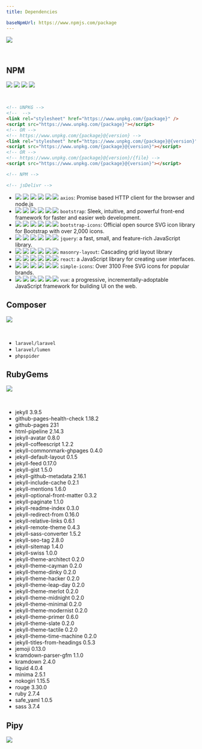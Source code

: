 ```yaml
---
title: Dependencies

baseNpmUrl: https://www.npmjs.com/package
---
```


<div class="d-flex justify-content-around mb-3" style="height: 3rem;">
    <a class="d-inline-flex" href="https://github.com/"><img src="{{site.storageUrl.favicon}}/github.ico"/></a>
</div>

## NPM

<div class="d-flex justify-content-around mb-3" style="height: 3rem;">
    <a class="d-inline-flex" href="https://npmjs.com/"><img src="{{site.storageUrl.favicon}}/npmjs.ico"/></a>
    <a class="d-inline-flex" href="https://jsdelivr.com/"><img src="{{site.storageUrl.favicon}}/jsdelivr.ico"/></a>
    <a class="d-inline-flex" href="https://unpkg.com/"><img src="{{site.storageUrl.favicon}}/unpkg.ico"/></a>
    <a class="d-inline-flex" href="https://cdnjs.com/"><img src="{{site.storageUrl.favicon}}/cdnjs.ico"/></a>
</div>

<!-- UNPKG -->
<!-- <link rel="stylesheet" href="" /> -->
<!-- <script src=""></script> -->

```html
<!-- UNPKG -->
<!--  -->
<link rel="stylesheet" href="https://www.unpkg.com/{package}" />
<script src="https://www.unpkg.com/{package}"></script>
<!-- OR -->
<!-- https://www.unpkg.com/{package}@{version} -->
<link rel="stylesheet" href="https://www.unpkg.com/{package}@{version}" />
<script src="https://www.unpkg.com/{package}@{version}"></script>
<!-- OR -->
<!-- https://www.unpkg.com/{package}@{version}/{file} -->
<script src="https://www.unpkg.com/{package}@{version}"></script>

<!-- NPM -->

<!-- jsDelivr -->

```

<!-- - [![]({{site.storageUrl.favicon}}/github.ico)]({{site.siteUrl.github}}/user/repo)
  [![]({{site.storageUrl.favicon}}/npmjs.ico)]({{site.packageUrl.npm}}/package)
  [![]({{site.storageUrl.favicon}}/jsdelivr.ico)]({{site.packageUrl.jsdelivr}}/package)
  [![]({{site.storageUrl.favicon}}/unpkg.ico)]({{site.packageUrl.unpkg}}/package/)
  [![]({{site.storageUrl.favicon}}/cdnjs.ico)]({{site.packageUrl.cdnjs}}/package/)
  package -->

- [![]({{site.storageUrl.favicon}}/github.ico)]({{site.siteUrl.github}}/axios/axios)
  [![]({{site.storageUrl.favicon}}/npmjs.ico)]({{site.packageUrl.npm}}/axios)
  [![]({{site.storageUrl.favicon}}/jsdelivr.ico)]({{site.packageUrl.jsdelivr}}/axios)
  [![]({{site.storageUrl.favicon}}/unpkg.ico)]({{site.packageUrl.unpkg}}/axios/)
  [![]({{site.storageUrl.favicon}}/cdnjs.ico)]({{site.packageUrl.cdnjs}}/axios/)
  [![](https://axios-http.com/assets/favicon.ico)](https://axios-http.com/)
  `axios`:
    Promise based HTTP client for the browser and node.js
- [![]({{site.storageUrl.favicon}}/github.ico)]({{site.siteUrl.github}}/twbs/bootstrap)
  [![]({{site.storageUrl.favicon}}/npmjs.ico)]({{site.packageUrl.npm}}/bootstrap)
  [![]({{site.storageUrl.favicon}}/jsdelivr.ico)]({{site.packageUrl.jsdelivr}}/bootstrap)
  [![]({{site.storageUrl.favicon}}/unpkg.ico)]({{site.packageUrl.unpkg}}/bootstrap/)
  [![]({{site.storageUrl.favicon}}/cdnjs.ico)]({{site.packageUrl.cdnjs}}/bootstrap/)
  [![](https://www.bootcss.com/assets/favicons/favicon.ico)](https://www.bootcss.com/)
  `bootstrap`:
    Sleek, intuitive, and powerful front-end framework for faster and easier web development.
- [![]({{site.storageUrl.favicon}}/github.ico)]({{site.siteUrl.github}}/twbs/icons)
  [![]({{site.storageUrl.favicon}}/npmjs.ico)]({{site.packageUrl.npm}}/bootstrap-icons)
  [![]({{site.storageUrl.favicon}}/jsdelivr.ico)]({{site.packageUrl.jsdelivr}}/bootstrap-icons)
  [![]({{site.storageUrl.favicon}}/unpkg.ico)]({{site.packageUrl.unpkg}}/bootstrap-icons/)
  [![]({{site.storageUrl.favicon}}/cdnjs.ico)]({{site.packageUrl.cdnjs}}/bootstrap-icons/)
  [![](https://icons.getbootstrap.com/assets/img/favicons/favicon.ico)](https://icons.getbootstrap.com/)
  `bootstrap-icons`:
    Official open source SVG icon library for Bootstrap with over 2,000 icons.
- [![]({{site.storageUrl.favicon}}/github.ico)]({{site.siteUrl.github}}/jquery/jquery)
  [![]({{site.storageUrl.favicon}}/npmjs.ico)]({{site.packageUrl.npm}}/jquery)
  [![]({{site.storageUrl.favicon}}/jsdelivr.ico)]({{site.packageUrl.jsdelivr}}/jquery)
  [![]({{site.storageUrl.favicon}}/unpkg.ico)]({{site.packageUrl.unpkg}}/jquery/)
  [![]({{site.storageUrl.favicon}}/cdnjs.ico)]({{site.packageUrl.cdnjs}}/jquery/)
  [![](https://jquery.com/favicon.ico)](https://jquery.com/)
  `jquery`:
    a fast, small, and feature-rich JavaScript library.
- [![]({{site.storageUrl.favicon}}/github.ico)]({{site.siteUrl.github}}/desandro/masonry)
  [![]({{site.storageUrl.favicon}}/npmjs.ico)]({{site.packageUrl.npm}}/masonry-layout)
  [![]({{site.storageUrl.favicon}}/jsdelivr.ico)]({{site.packageUrl.jsdelivr}}/masonry-layout)
  [![]({{site.storageUrl.favicon}}/unpkg.ico)]({{site.packageUrl.unpkg}}/masonry-layout/)
  [![]({{site.storageUrl.favicon}}/cdnjs.ico)]({{site.packageUrl.cdnjs}}/masonry-layout/)
  [![](https://masonry.desandro.com/favicon.ico)](https://masonry.desandro.com/)
  `masonry-layout`:
    Cascading grid layout library
- [![]({{site.storageUrl.favicon}}/github.ico)]({{site.siteUrl.github}}/facebook/react)
  [![]({{site.storageUrl.favicon}}/npmjs.ico)]({{site.packageUrl.npm}}/react)
  [![]({{site.storageUrl.favicon}}/jsdelivr.ico)]({{site.packageUrl.jsdelivr}}/react)
  [![]({{site.storageUrl.favicon}}/unpkg.ico)]({{site.packageUrl.unpkg}}/react/)
  [![]({{site.storageUrl.favicon}}/cdnjs.ico)]({{site.packageUrl.cdnjs}}/react/)
  [![](https://react.docschina.org/favicon.ico)](https://react.docschina.org/)
  `react`:
     a JavaScript library for creating user interfaces.
- [![]({{site.storageUrl.favicon}}/github.ico)]({{site.siteUrl.github}}/simple-icons/simple-icons)
  [![]({{site.storageUrl.favicon}}/npmjs.ico)]({{site.packageUrl.npm}}/simple-icons)
  [![]({{site.storageUrl.favicon}}/jsdelivr.ico)]({{site.packageUrl.jsdelivr}}/simple-icons)
  [![]({{site.storageUrl.favicon}}/unpkg.ico)]({{site.packageUrl.unpkg}}/simple-icons/)
  [![]({{site.storageUrl.favicon}}/cdnjs.ico)]({{site.packageUrl.cdnjs}}/simple-icons/)
  [![](https://simpleicons.org/images/favicon.ico)](https://simpleicons.org/)
  `simple-icons`:
    Over 3100 Free SVG icons for popular brands.
- [![]({{site.storageUrl.favicon}}/github.ico)]({{site.siteUrl.github}}/vuejs/vue)
  [![]({{site.storageUrl.favicon}}/npmjs.ico)]({{site.packageUrl.npm}}/vue)
  [![]({{site.storageUrl.favicon}}/jsdelivr.ico)]({{site.packageUrl.jsdelivr}}/vue)
  [![]({{site.storageUrl.favicon}}/unpkg.ico)]({{site.packageUrl.unpkg}}/vue/)
  [![]({{site.storageUrl.favicon}}/cdnjs.ico)]({{site.packageUrl.cdnjs}}/vue/)
  [![]({{site.storageUrl.favicon}}/vuejs.ico)](https://cn.vuejs.org/)
  `vue`:
     a progressive, incrementally-adoptable JavaScript framework for building UI on the web.

## Composer

<div class="d-flex justify-content-around mb-3" style="height: 3rem;">
    <a class="d-inline-flex" href="https://packagist.org/"><img src="{{site.storageUrl.favicon}}/packagist.ico"/></a>
</div>

- `laravel/laravel`
- `laravel/lumen`
- `phpspider`

## RubyGems

<div class="d-flex justify-content-around mb-3" style="height: 3rem;">
    <a class="d-inline-flex" href="https://rubygems.org/"><img src="{{site.storageUrl.favicon}}/rubygems.ico"/></a>
</div>

- jekyll  3.9.5
- github-pages-health-check  1.18.2
- github-pages  231
- html-pipeline  2.14.3
- jekyll-avatar  0.8.0
- jekyll-coffeescript  1.2.2
- jekyll-commonmark-ghpages  0.4.0
- jekyll-default-layout  0.1.5
- jekyll-feed  0.17.0
- jekyll-gist  1.5.0
- jekyll-github-metadata  2.16.1
- jekyll-include-cache  0.2.1
- jekyll-mentions  1.6.0
- jekyll-optional-front-matter  0.3.2
- jekyll-paginate  1.1.0
- jekyll-readme-index  0.3.0
- jekyll-redirect-from  0.16.0
- jekyll-relative-links  0.6.1
- jekyll-remote-theme  0.4.3
- jekyll-sass-converter  1.5.2
- jekyll-seo-tag  2.8.0
- jekyll-sitemap  1.4.0
- jekyll-swiss  1.0.0
- jekyll-theme-architect  0.2.0
- jekyll-theme-cayman  0.2.0
- jekyll-theme-dinky  0.2.0
- jekyll-theme-hacker  0.2.0
- jekyll-theme-leap-day  0.2.0
- jekyll-theme-merlot  0.2.0
- jekyll-theme-midnight  0.2.0
- jekyll-theme-minimal  0.2.0
- jekyll-theme-modernist  0.2.0
- jekyll-theme-primer  0.6.0
- jekyll-theme-slate  0.2.0
- jekyll-theme-tactile  0.2.0
- jekyll-theme-time-machine  0.2.0
- jekyll-titles-from-headings  0.5.3
- jemoji  0.13.0
- kramdown-parser-gfm  1.1.0
- kramdown  2.4.0
- liquid  4.0.4
- minima  2.5.1
- nokogiri  1.15.5
- rouge  3.30.0
- ruby  2.7.4
- safe_yaml  1.0.5
- sass  3.7.4

## Pipy

<div class="d-flex justify-content-around mb-3" style="height: 3rem;">
    <a class="d-inline-flex" href="https://pypi.org/"><img src="{{site.storageUrl.favicon}}/pypi.ico"/></a>
</div>
